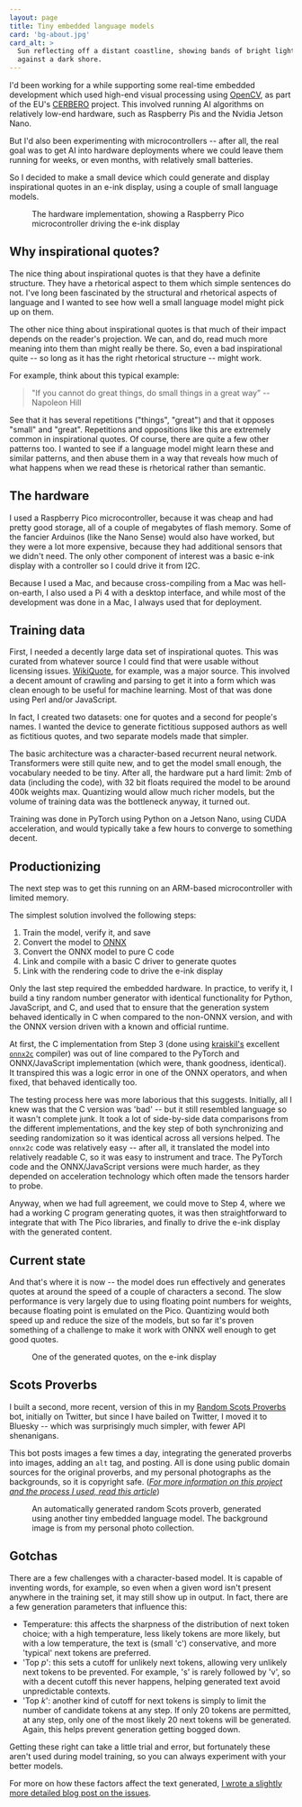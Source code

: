 ```yaml
---
layout: page
title: Tiny embedded language models
card: 'bg-about.jpg'
card_alt: >
  Sun reflecting off a distant coastline, showing bands of bright light 
  against a dark shore.
---
```


I'd been working for a while supporting some real-time embedded development
which used high-end visual processing using [OpenCV](https://opencv.org), as
part of the EU's [CERBERO](https://www.cerbero-h2020.eu) project. This involved
running AI algorithms on relatively low-end hardware, such as Raspberry Pis and
the Nvidia Jetson Nano. 

But I'd also been experimenting with microcontrollers -- after all, the real
goal was to get AI into hardware deployments where we could leave them running
for weeks, or even months, with relatively small batteries.

So I decided to make a small device which could generate and display inspirational
quotes in an e-ink display, using a couple of small language models. 

<figure class="figure">
  <enhanced:img src="$lib/assets/pages/IMG_1141.jpg" 
       alt="Chart of bias effects by temperature"></enhanced:img>
    <figcaption class="figure-caption">
    The hardware implementation, showing a Raspberry Pico microcontroller 
    driving the e-ink display
    </figcaption>
</figure>

## Why inspirational quotes?

The nice thing about inspirational quotes is that they have a definite
structure. They have a rhetorical aspect to them which simple sentences do not.
I've long been fascinated by the structural and rhetorical aspects of language
and I wanted to see how well a small language model might pick up on them.

The other nice thing about inspirational quotes is that much of their impact 
depends on the reader's projection. We can, and do, read much more meaning into
them than might really be there. So, even a bad inspirational quite -- so long
as it has the right rhetorical structure -- might work. 

For example, think about this typical example:

> "If you cannot do great things, do small things in a great way” -- Napoleon Hill

See that it has several repetitions ("things", "great") and that it opposes
"small" and "great". Repetitions and oppositions like this are extremely common
in inspirational quotes. Of course, there are quite a few other patterns too. I
wanted to see if a language model might learn these and similar patterns, and
then abuse them in a way that reveals how much of what happens when we read
these is rhetorical rather than semantic.

## The hardware

I used a Raspberry Pico microcontroller, because it was cheap and had pretty
good storage, all of a couple of megabytes of flash memory. Some of the fancier
Arduinos (like the Nano Sense) would also have worked, but they were a lot more
expensive, because they had additional sensors that we didn't need. The only
other component of interest was a basic e-ink display with a controller so I
could drive it from I2C. 

Because I used a Mac, and because cross-compiling from a Mac was hell-on-earth,
I also used a Pi 4 with a desktop interface, and while most of the development
was done in a Mac, I always used that for deployment.

## Training data

First, I needed a decently large data set of inspirational quotes. This was 
curated from whatever source I could find that were usable without licensing 
issues. [WikiQuote](https://en.wikiquote.org/), for example, was a major source.
This involved a decent amount of crawling and parsing to get it into a form
which was clean enough to be useful for machine learning. Most of that was
done using Perl and/or JavaScript.

In fact, I created two datasets: one for quotes and a second for people's names.
I wanted the device to generate fictitious supposed authors as well as
fictitious quotes, and two separate models made that simpler. 

The basic architecture was a character-based recurrent neural network. Transformers
were still quite new, and to get the model small enough, the vocabulary needed to be
tiny. After all, the hardware put a hard limit: 2mb of data (including the code),
with 32 bit floats required the model to be around 400k weights max. Quantizing 
would allow much richer models, but the volume of training data was the bottleneck
anyway, it turned out.

Training was done in PyTorch using Python on a Jetson Nano, using CUDA acceleration,
and would typically take a few hours to converge to something decent. 

## Productionizing

The next step was to get this running on an ARM-based microcontroller with limited
memory. 

The simplest solution involved the following steps:

1. Train the model, verify it, and save
2. Convert the model to [ONNX](https://onnx.ai)
3. Convert the ONNX model to pure C code
4. Link and compile with a basic C driver to generate quotes
5. Link with the rendering code to drive the e-ink display

Only the last step required the embedded hardware. In practice, to verify it, I
build a tiny random number generator with identical functionality for Python, JavaScript, 
and C, and used that to ensure that the generation system behaved identically in C 
when compared to the non-ONNX version, and with the ONNX version driven with a 
known and official runtime. 

At first, the C implementation from Step 3 (done using [kraiskil's](https://github.com/kraiskil) excellent
[`onnx2c`](https://github.com/kraiskil/onnx2c) compiler) was out of line compared
to the PyTorch and ONNX/JavaScript implementation (which were, thank goodness,
identical). It transpired this was a logic error in one of the ONNX operators,
and when fixed, that behaved identically too. 

The testing process here was more laborious that this suggests. Initially, all I
knew was that the C version was 'bad' -- but it still resembled language so it 
wasn't complete junk. It took a lot of side-by-side data comparisons from the 
different implementations, and the key step of both synchronizing and seeding 
randomization so it was identical across all versions helped. The `onnx2c` code
was relatively easy -- after all, it translated the model into relatively readable C, so it was
easy to instrument and trace. The PyTorch code and the ONNX/JavaScript versions
were much harder, as they depended on acceleration technology which often made
the tensors harder to probe.

Anyway, when we had full agreement, we could move to Step 4, where we had a
working C program generating quotes, it was then straightforward to integrate
that with The Pico libraries, and finally to drive the e-ink display with the
generated content.

## Current state

And that's where it is now -- the model does run effectively and generates
quotes at around the speed of a couple of characters a second. The slow performance
is very largely due to using floating point numbers for weights, because floating
point is emulated on the Pico. Quantizing would both speed up and reduce the size 
of the models, but so far it's proven something of a challenge to make it work with
ONNX well enough to get good quotes. 

<figure class="figure">
  <enhanced:img src="$lib/assets/pages/IMG_1169.jpg" 
       alt="Chart of bias effects by temperature"></enhanced:img>
    <figcaption class="figure-caption">
    One of the generated quotes, on the e-ink display
    </figcaption>
</figure>

## Scots Proverbs

I built a second, more recent, version of this in my [Random Scots
Proverbs](https://bsky.app/profile/scotsproverbsbot.bsky.social) bot, initially
on Twitter, but since I have bailed on Twitter, I moved it to Bluesky -- which
was surprisingly much simpler, with fewer API shenanigans.

This bot posts images a few times a day, integrating the generated proverbs into
images, adding an `alt` tag, and posting. All is done using public domain
sources for the original proverbs, and my personal photographs as the
backgrounds, so it is copyright safe. ([*For more information on this project
and the process I used, read this
article*](/2022/09/05/scots-proverbs/))

<figure class="figure">
  <enhanced:img csrc="$lib/assets/pages/scots-proverb-1.png" 
       alt="AI generated Scots proverb against a moody mountainside loch with low cloud. “The wird o’ the hand is worth a bind o’ the wind”"></enhanced:img>
    <figcaption class="figure-caption">
    An automatically generated random Scots proverb, generated using another
    tiny embedded language model. The background image is from my personal 
    photo collection.
    </figcaption>
</figure>

## Gotchas

There are a few challenges with a character-based model. It is capable of
inventing words, for example, so even when a given word isn't present anywhere
in the training set, it may still show up in output. In fact, there are a few
generation parameters that influence this:

- Temperature: this affects the sharpness of the distribution of next token
  choice; with a high temperature, less likely tokens are more likely, but with
  a low temperature, the text is (small 'c') conservative, and more 'typical'
  next tokens are preferred.
- 'Top *p*': this sets a cutoff for unlikely next tokens, allowing very unlikely
  next tokens to be prevented. For example, 's' is rarely followed by 'v', so
  with a decent cutoff this never happens, helping generated text avoid
  unpredictable contexts. 
- 'Top *k*': another kind of cutoff for next tokens is simply to limit the
  number of candidate tokens at any step. If only 20 tokens are permitted, at
  any step, only one of the most likely 20 next tokens will be generated. Again,
  this helps prevent generation getting bogged down. 

Getting these right can take a little trial and error, but fortunately these
aren't used during model training, so you can always experiment with your better
models.

For more on how these factors affect the text generated, 
[I wrote a slightly more detailed blog post on the issues](/2022/01/09/language-model-bias/).